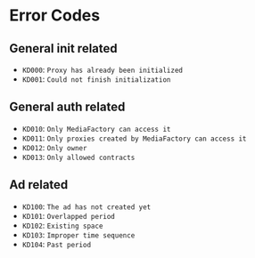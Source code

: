 # Error Codes

## General init related

- `KD000`: `Proxy has already been initialized`
- `KD001`: `Could not finish initialization`

## General auth related

- `KD010`: `Only MediaFactory can access it`
- `KD011`: `Only proxies created by MediaFactory can access it`
- `KD012`: `Only owner`
- `KD013`: `Only allowed contracts`

## Ad related

- `KD100`: `The ad has not created yet`
- `KD101`: `Overlapped period`
- `KD102`: `Existing space`
- `KD103`: `Improper time sequence`
- `KD104`: `Past period`

